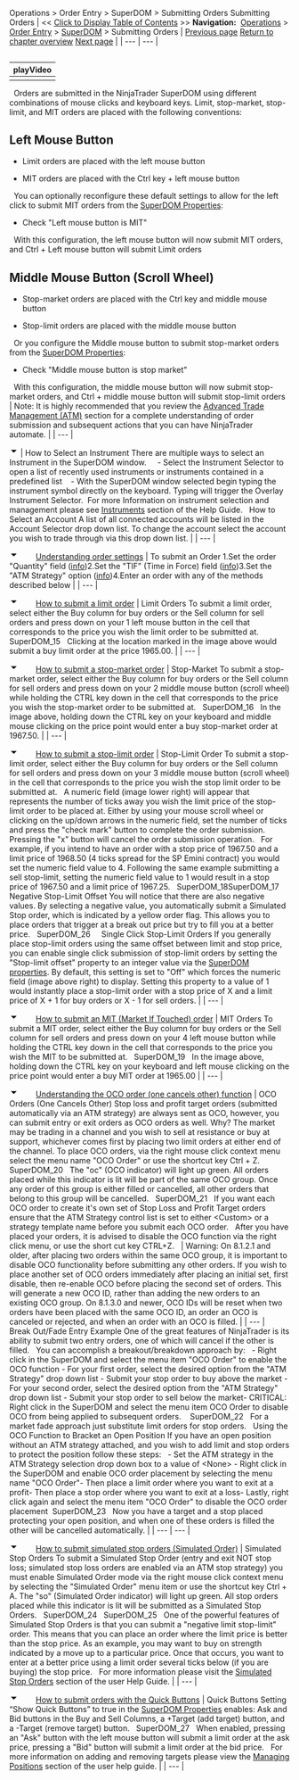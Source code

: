 ﻿
Operations \> Order Entry \> SuperDOM \> Submitting Orders
Submitting Orders
| \<\< [Click to Display Table of Contents](submitting_orders_superdom.md) \>\> **Navigation:**     [Operations](operations.md) \> [Order Entry](order_entry.md) \> [SuperDOM](superdom.md) \> Submitting Orders | [Previous page](order_display.md) [Return to chapter overview](superdom.md) [Next page](modifying_and_cancelling_orders_superdom.md) |
| --- | --- |

## 
| playVideo |
| --- |
|  |

 
Orders are submitted in the NinjaTrader SuperDOM using different combinations of mouse clicks and keyboard keys. Limit, stop\-market, stop\-limit, and MIT orders are placed with the following conventions: 
 
## Left Mouse Button
- Limit orders are placed with the left mouse button 

- MIT orders are placed with the Ctrl key \+ left mouse button

 
You can optionally reconfigure these default settings to allow for the left click to submit MIT orders from the [SuperDOM Properties](properties_superdom.md):
 
-  Check "Left mouse button is MIT" 

 
With this configuration, the left mouse button will now submit MIT orders, and Ctrl \+ Left mouse button will submit Limit orders
 
## Middle Mouse Button (Scroll Wheel)
- Stop\-market orders are placed with the Ctrl key and middle mouse button

- Stop\-limit orders are placed with the middle mouse button

 
Or you configure the Middle mouse button to submit stop\-market orders from the [SuperDOM Properties](properties_superdom.md):
 
- Check "Middle mouse button is stop market"

 
With this configuration, the middle mouse button will now submit stop\-market orders, and Ctrl \+ middle mouse button will submit stop\-limit orders
 
| Note: It is highly recommended that you review the [Advanced Trade Management (ATM)](advanced_trade_management_atm.md) section for a complete understanding of order submission and subsequent actions that you can have NinjaTrader automate. |
| --- |

![tog_minus](tog_minus.gif)
| How to Select an Instrument There are multiple ways to select an Instrument in the SuperDOM window.     - Select the Instrument Selector to open a list of recently used instruments or instruments contained in a predefined list    - With the SuperDOM window selected begin typing the instrument symbol directly on the keyboard. Typing will trigger the Overlay Instrument Selector.  For more Information on instrument selection and management please see [Instruments](instruments.md) section of the Help Guide.   How to Select an Account A list of all connected accounts will be listed in the Account Selector drop down list. To change the account select the account you wish to trade through via this drop down list. |
| --- |

![tog_minus](tog_minus.gif)        [Understanding order settings](javascript:HMToggle('toggle','UnderstandingOrderSettings','UnderstandingOrderSettings_ICON'))
| To submit an Order 1\.Set the order "Quantity" field ([info](quantity_selector.md))2\.Set the "TIF" (Time in Force) field ([info](tif_selector.md))3\.Set the "ATM Strategy" option ([info](atm_strategy_parameters.md))4\.Enter an order with any of the methods described below |
| --- |

![tog_minus](tog_minus.gif)        [How to submit a limit order](javascript:HMToggle('toggle','HowToSubmitALimitOrder','HowToSubmitALimitOrder_ICON'))
| Limit Orders To submit a limit order, select either the Buy column for buy orders or the Sell column for sell orders and press down on your 1 left mouse button in the cell that corresponds to the price you wish the limit order to be submitted at.    SuperDOM_15   Clicking at the location marked in the image above would submit a buy limit order at the price 1965\.00\. |
| --- |

![tog_minus](tog_minus.gif)        [How to submit a stop\-market order](javascript:HMToggle('toggle','HowToSubmitAStopMarketOrder','HowToSubmitAStopMarketOrder_ICON'))
| Stop\-Market To submit a stop\-market order, select either the Buy column for buy orders or the Sell column for sell orders and press down on your 2 middle mouse button (scroll wheel) while holding the CTRL key down in the cell that corresponds to the price you wish the stop\-market order to be submitted at.   SuperDOM_16   In the image above, holding down the CTRL key on your keyboard and middle mouse clicking on the price point would enter a buy stop\-market order at 1967\.50\. |
| --- |

![tog_minus](tog_minus.gif)        [How to submit a stop\-limit order](javascript:HMToggle('toggle','HowToSubmitAStopLimitOrder','HowToSubmitAStopLimitOrder_ICON'))
| Stop\-Limit Order To submit a stop\-limit order, select either the Buy column for buy orders or the Sell column for sell orders and press down on your 3 middle mouse button (scroll wheel) in the cell that corresponds to the price you wish the stop limit order to be submitted at.   A numeric field (image lower right) will appear that represents the number of ticks away you wish the limit price of the stop\-limit order to be placed at. Either by using your mouse scroll wheel or clicking on the up/down arrows in the numeric field, set the number of ticks and press the "check mark" button to complete the order submission. Pressing the "x" button will cancel the order submission operation.    For example, if you intend to have an order with a stop price of 1967\.50 and a limit price of 1968\.50 (4 ticks spread for the SP Emini contract) you would set the numeric field value to 4\. Following the same example submitting a sell stop\-limit, setting the numeric field value to 1 would result in a stop price of 1967\.50 and a limit price of 1967\.25\.   SuperDOM_18SuperDOM_17     Negative Stop\-Limit Offset You will notice that there are also negative values. By selecting a negative value, you automatically submit a Simulated Stop order, which is indicated by a yellow order flag. This allows you to place orders that trigger at a break out price but try to fill you at a better price.    SuperDOM_26     Single Click Stop\-Limit Orders If you generally place stop\-limit orders using the same offset between limit and stop price, you can enable single click submission of stop\-limit orders by setting the "Stop\-limit offset" property to an integer value via the [SuperDOM properties](properties_superdom.md). By default, this setting is set to "Off" which forces the numeric field (image above right) to display. Setting this property to a value of 1 would instantly place a stop\-limit order with a stop price of X and a limit price of X \+ 1 for buy orders or X \- 1 for sell orders. |
| --- |

![tog_minus](tog_minus.gif)        [How to submit an MIT (Market If Touched) order](javascript:HMToggle('toggle','HowToSubmitAnMitmarketIfTouchedOrder','HowToSubmitAnMitmarketIfTouchedOrder_ICON'))
| MIT Orders To submit a MIT order, select either the Buy column for buy orders or the Sell column for sell orders and press down on your 4 left mouse button while holding the CTRL key down in the cell that corresponds to the price you wish the MIT to be submitted at.   SuperDOM_19   In the image above, holding down the CTRL key on your keyboard and left mouse clicking on the price point would enter a buy MIT order at 1965\.00 |
| --- |

![tog_minus](tog_minus.gif)        [Understanding the OCO order (one cancels other) function](javascript:HMToggle('toggle','UnderstandingTheOcoOrderoneCancelsOtherFunction','UnderstandingTheOcoOrderoneCancelsOtherFunction_ICON'))
| OCO Orders (One Cancels Other) Stop loss and profit target orders (submitted automatically via an ATM strategy) are always sent as OCO, however, you can submit entry or exit orders as OCO orders as well. Why? The market may be trading in a channel and you wish to sell at resistance or buy at support, whichever comes first by placing two limit orders at either end of the channel. To place OCO orders, via the right mouse click context menu select the menu name "OCO Order" or use the shortcut key Ctrl \+ Z.   SuperDOM_20   The "oc" (OCO indicator) will light up green. All orders placed while this indicator is lit will be part of the same OCO group. Once any order of this group is either filled or cancelled, all other orders that belong to this group will be cancelled.    SuperDOM_21   If you want each OCO order to create it's own set of Stop Loss and Profit Target orders ensure that the ATM Strategy control list is set to either \<Custom\> or a strategy template name before you submit each OCO order.   After you have placed your orders, it is advised to disable the OCO function via the right click menu, or use the short cut key CTRL\+Z.     | Warning: On 8\.1\.2\.1 and older, after placing two orders within the same OCO group, it is important to disable OCO functionality before submitting any other orders. If you wish to place another set of OCO orders immediately after placing an initial set, first disable, then re\-enable OCO before placing the second set of orders. This will generate a new OCO ID, rather than adding the new orders to an existing OCO group. On 8\.1\.3\.0 and newer, OCO IDs will be reset when two orders have been placed with the same OCO ID, an order an OCO is canceled or rejected, and when an order with an OCO is filled. | | --- |      Break Out/Fade Entry Example One of the great features of NinjaTrader is its ability to submit two entry orders, one of which will cancel if the other is filled.   You can accomplish a breakout/breakdown approach by:   - Right click in the SuperDOM and select the menu item "OCO Order" to enable the OCO function - For your first order, select the desired option from the "ATM Strategy" drop down list - Submit your stop order to buy above the market - For your second order, select the desired option from the "ATM Strategy" drop down list - Submit your stop order to sell below the market- CRITICAL: Right click in the SuperDOM and select the menu item OCO Order to disable OCO from being applied to subsequent orders.    SuperDOM_22   For a market fade approach just substitute limit orders for stop orders.    Using the OCO Function to Bracket an Open Position If you have an open position without an ATM strategy attached, and you wish to add limit and stop orders to protect the position follow these steps:   - Set the ATM strategy in the ATM Strategy selection drop down box to a value of \<None\> - Right click in the SuperDOM and enable OCO order placement by selecting the menu name "OCO Order"- Then place a limit order where you want to exit at a profit- Then place a stop order where you want to exit at a loss- Lastly, right click again and select the menu item "OCO Order" to disable the OCO order placement  SuperDOM_23   Now you have a target and a stop placed protecting your open position, and when one of these orders is filled the other will be cancelled automatically. |
| --- | --- |

![tog_minus](tog_minus.gif)        [How to submit simulated stop orders (Simulated Order)](javascript:HMToggle('toggle','HowToSubmitSimulatedStopOrderssimulatedOrder','HowToSubmitSimulatedStopOrderssimulatedOrder_ICON'))
| Simulated Stop Orders To submit a Simulated Stop Order (entry and exit NOT stop loss; simulated stop loss orders are enabled via an ATM stop strategy) you must enable Simulated Order mode via the right mouse click context menu by selecting the "Simulated Order" menu item or use the shortcut key Ctrl \+ A. The "so" (Simulated Order indicator) will light up green. All stop orders placed while this indicator is lit will be submitted as a Simulated Stop Orders.    SuperDOM_24   SuperDOM_25   One of the powerful features of Simulated Stop Orders is that you can submit a "negative limit stop\-limit" order. This means that you can place an order where the limit price is better than the stop price. As an example, you may want to buy on strength indicated by a move up to a particular price. Once that occurs, you want to enter at a better price using a limit order several ticks below (if you are buying) the stop price.    For more information please visit the [Simulated Stop Orders](simulated_stop_orders.md) section of the user Help Guide. |
| --- |

![tog_minus](tog_minus.gif)        [How to submit orders with the Quick Buttons](javascript:HMToggle('toggle','HowToSubmitOrdersWithTheQuickButtons','HowToSubmitOrdersWithTheQuickButtons_ICON'))
| Quick Buttons Setting “Show Quick Buttons” to true in the [SuperDOM Properties](properties_superdom.md) enables: Ask and Bid buttons in the Buy and Sell Columns, a \+Target (add target) button, and a \-Target (remove target) button.   SuperDOM_27   When enabled, pressing an "Ask" button with the left mouse button will submit a limit order at the ask price, pressing a "Bid" button will submit a limit order at the bid price.   For more information on adding and removing targets please view the [Managing Positions](managing_positions_superdom.md) section of the user help guide. |
| --- |


